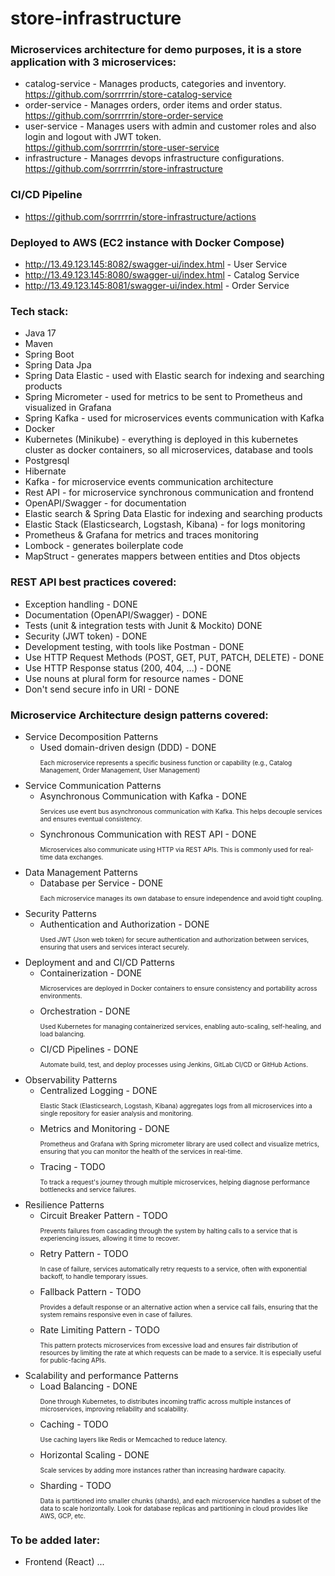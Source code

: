 # store-infrastructure

### Microservices architecture for demo purposes, it is a store application with 3 microservices:

* catalog-service - Manages products, categories and inventory.<br>
  https://github.com/sorrrrrin/store-catalog-service
* order-service - Manages orders, order items and order status.<br>
  https://github.com/sorrrrrin/store-order-service
* user-service - Manages users with admin and customer roles and also login and logout with JWT token.<br>
  https://github.com/sorrrrrin/store-user-service
* infrastructure - Manages devops infrastructure configurations.<br>
  https://github.com/sorrrrrin/store-infrastructure


### CI/CD Pipeline
* https://github.com/sorrrrrin/store-infrastructure/actions


### Deployed to AWS (EC2 instance with Docker Compose)
* http://13.49.123.145:8082/swagger-ui/index.html - User Service
* http://13.49.123.145:8080/swagger-ui/index.html - Catalog Service
* http://13.49.123.145:8081/swagger-ui/index.html - Order Service


### Tech stack:
* Java 17
* Maven
* Spring Boot
* Spring Data Jpa
* Spring Data Elastic - used with Elastic search for indexing and searching products
* Spring Micrometer - used for metrics to be sent to Prometheus and visualized in Grafana
* Spring Kafka - used for microservices events communication with Kafka
* Docker
* Kubernetes (Minikube) - everything is deployed in this kubernetes cluster as docker containers, so all microservices, database and tools
* Postgresql
* Hibernate
* Kafka - for microservice events communication architecture
* Rest API - for microservice synchronous communication and frontend
* OpenAPI/Swagger - for documentation
* Elastic search & Spring Data Elastic for indexing and searching products
* Elastic Stack (Elasticsearch, Logstash, Kibana) - for logs monitoring
* Prometheus & Grafana for metrics and traces monitoring
* Lombock - generates boilerplate code
* MapStruct - generates mappers between entities and Dtos objects

### REST API best practices covered:
* Exception handling - DONE
* Documentation (OpenAPI/Swagger) - DONE
* Tests (unit & integration tests with Junit & Mockito) DONE
* Security (JWT token) - DONE
* Development testing, with tools like Postman - DONE
* Use HTTP Request Methods (POST, GET, PUT, PATCH, DELETE) - DONE
* Use HTTP Response status (200, 404, ...) - DONE
* Use nouns at plural form for resource names - DONE
* Don't send secure info in URI - DONE

### Microservice Architecture design patterns covered:
* Service Decomposition Patterns
  * Used domain-driven design (DDD) - DONE <p style="font-size:10px;">Each microservice represents a specific business function or capability (e.g., Catalog Management, Order Management, User Management)</p>
* Service Communication Patterns
  * Asynchronous Communication with Kafka - DONE <p style="font-size:10px;">Services use event bus asynchronous communication with Kafka. This helps decouple services and ensures eventual consistency.</p>
  * Synchronous Communication with REST API - DONE <p style="font-size:10px;">Microservices also communicate using HTTP via REST APIs. This is commonly used for real-time data exchanges.</p>
* Data Management Patterns
  * Database per Service - DONE <p style="font-size:10px;">Each microservice manages its own database to ensure independence and avoid tight coupling.</p>
* Security Patterns
  * Authentication and Authorization - DONE <p style="font-size:10px;">Used JWT (Json web token) for secure authentication and authorization between services, ensuring that users and services interact securely.</p>
* Deployment and and CI/CD Patterns
  * Containerization - DONE <p style="font-size:10px;">Microservices are deployed in Docker containers to ensure consistency and portability across environments.</p>
  * Orchestration - DONE <p style="font-size:10px;">Used Kubernetes for managing containerized services, enabling auto-scaling, self-healing, and load balancing.</p>
  * CI/CD Pipelines - DONE <p style="font-size:10px;">Automate build, test, and deploy processes using Jenkins, GitLab CI/CD or GitHub Actions.</p>
* Observability Patterns
  * Centralized Logging - DONE <p style="font-size:10px;">Elastic Stack (Elasticsearch, Logstash, Kibana) aggregates logs from all microservices into a single repository for easier analysis and monitoring.</p>
  * Metrics and Monitoring - DONE <p style="font-size:10px;">Prometheus and Grafana with Spring micrometer library are used collect and visualize metrics, ensuring that you can monitor the health of the services in real-time.</p>
  * Tracing - TODO <p style="font-size:10px;">To track a request's journey through multiple microservices, helping diagnose performance bottlenecks and service failures.</p>
* Resilience Patterns
  * Circuit Breaker Pattern - TODO <p style="font-size:10px;">Prevents failures from cascading through the system by halting calls to a service that is experiencing issues, allowing it time to recover.</p>
  * Retry Pattern - TODO <p style="font-size:10px;">In case of failure, services automatically retry requests to a service, often with exponential backoff, to handle temporary issues.</p>
  * Fallback Pattern - TODO <p style="font-size:10px;">Provides a default response or an alternative action when a service call fails, ensuring that the system remains responsive even in case of failures.</p>
  * Rate Limiting Pattern - TODO <p style="font-size:10px;">This pattern protects microservices from excessive load and ensures fair distribution of resources by limiting the rate at which requests can be made to a service. It is especially useful for public-facing APIs.</p>
* Scalability and performance Patterns
  * Load Balancing - DONE <p style="font-size:10px;">Done through Kubernetes, to distributes incoming traffic across multiple instances of microservices, improving reliability and scalability.</p>
  * Caching - TODO <p style="font-size:10px;">Use caching layers like Redis or Memcached to reduce latency.</p>
  * Horizontal Scaling - DONE <p style="font-size:10px;">Scale services by adding more instances rather than increasing hardware capacity.</p>
  * Sharding - TODO <p style="font-size:10px;">Data is partitioned into smaller chunks (shards), and each microservice handles a subset of the data to scale horizontally. Look for database replicas and partitioning in cloud provides like AWS, GCP, etc.</p>

### To be added later:
* Frontend (React)
  ...
